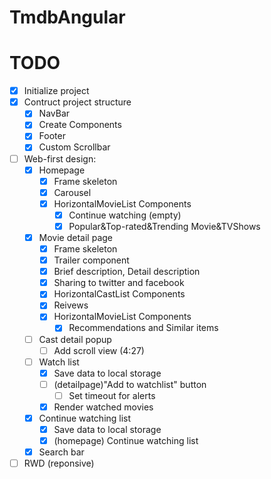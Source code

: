 # TmdbAngular

# TODO
- [x] Initialize project
- [x] Contruct project structure
    - [x] NavBar
    - [x] Create Components
    - [x] Footer
    - [x] Custom Scrollbar
- [ ] Web-first design:
    - [x] Homepage
        - [x] Frame skeleton
        - [x] Carousel
        - [x] HorizontalMovieList Components
            - [x] Continue watching (empty)
            - [x] Popular&Top-rated&Trending Movie&TVShows
    - [x] Movie detail page
        - [x] Frame skeleton
        - [x] Trailer component
        - [x] Brief description, Detail description
        - [x] Sharing to twitter and facebook
        - [x] HorizontalCastList Components
        - [x] Reivews
        - [x] HorizontalMovieList Components
            - [x] Recommendations and Similar items
    - [ ] Cast detail popup
        - [ ] Add scroll view (4:27)
    - [ ] Watch list
        - [x] Save data to local storage
        - [ ] (detailpage)"Add to watchlist" button
            - [ ] Set timeout for alerts
        - [x] Render watched movies
    - [x] Continue watching list
        - [x] Save data to local storage
        - [x] (homepage) Continue watching list
    - [x] Search bar
- [ ] RWD (reponsive)